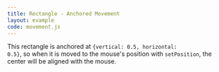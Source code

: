```yaml
---
title: Rectangle - Anchored Movement
layout: example
code: movement.js
---
```


This rectangle is anchored at <code>{vertical: 0.5, horizontal: 0.5}</code>, so when it is moved to the mouse's position with `setPosition`, the center will be aligned with the mouse.
